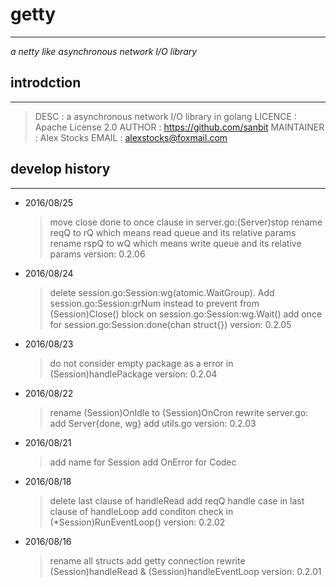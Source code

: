 # getty #
---
 *a netty like asynchronous network I/O library*

## introdction ##
---
> DESC       : a asynchronous network I/O library in golang
  LICENCE    : Apache License 2.0
  AUTHOR     : https://github.com/sanbit
  MAINTAINER : Alex Stocks
  EMAIL      : alexstocks@foxmail.com

## develop history ##
---

- 2016/08/25
	> move close done to once clause in server.go:(Server)stop
	> rename reqQ to rQ which means read queue and its relative params
	> rename rspQ to wQ which means write queue and its relative params
	> version: 0.2.06

- 2016/08/24
	> delete session.go:Session:wg(atomic.WaitGroup). Add session.go:Session:grNum instead to prevent from (Session)Close() block on session.go:Session:wg.Wait()
	> add once for session.go:Session:done(chan struct{})
	> version: 0.2.05

- 2016/08/23
	> do not consider empty package as a error in (Session)handlePackage
	> version: 0.2.04

- 2016/08/22
	> rename (Session)OnIdle to (Session)OnCron
	> rewrite server.go: add Server{done, wg}
	> add utils.go
	> version: 0.2.03

- 2016/08/21
	> add name for Session
	> add OnError for Codec

- 2016/08/18
	> delete last clause of handleRead
	> add reqQ handle case in last clause of handleLoop
	> add conditon check in (*Session)RunEventLoop()
	> version: 0.2.02

- 2016/08/16
	> rename all structs
	> add getty connection
	> rewrite (Session)handleRead & (Session)handleEventLoop
	> version: 0.2.01
